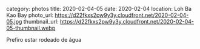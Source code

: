 category: photos 
title: 2020-02-04-05
date: 2020-02-04
location: Loh Ba Kao Bay
photo_url: https://d22fkxs2pw9y3y.cloudfront.net/2020-02-04-05.jpg
thumbnail_url: https://d22fkxs2pw9y3y.cloudfront.net/2020-02-04-05-thumbnail.webp

Prefiro estar rodeado de água 